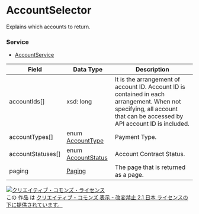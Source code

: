 # AccountSelector
Explains which accounts to return.
### Service
+ [AccountService](../services/AccountService.md)

| Field | Data Type | Description | 
|---|---|---|
| accountIds[]| xsd: long| It is the arrangement of account ID. Account ID is contained in each arrangement. When not specifying, all account that can be accessed by API account ID is included. |
| accountTypes[]| enum <a href="../data/AccountType.md">AccountType</a>| Payment Type. |
| accountStatuses[]| enum <a href="../data/AccountStatus.md">AccountStatus</a>| Account Contract Status. |
| paging| <a href="../data/Paging.md">Paging</a>| The page that is returned as a page. |
<a rel="license" href="http://creativecommons.org/licenses/by-nd/2.1/jp/"><img alt="クリエイティブ・コモンズ・ライセンス" style="border-width:0" src="https://i.creativecommons.org/l/by-nd/2.1/jp/88x31.png" /></a><br />この 作品 は <a rel="license" href="http://creativecommons.org/licenses/by-nd/2.1/jp/">クリエイティブ・コモンズ 表示 - 改変禁止 2.1 日本 ライセンスの下に提供されています。</a>
